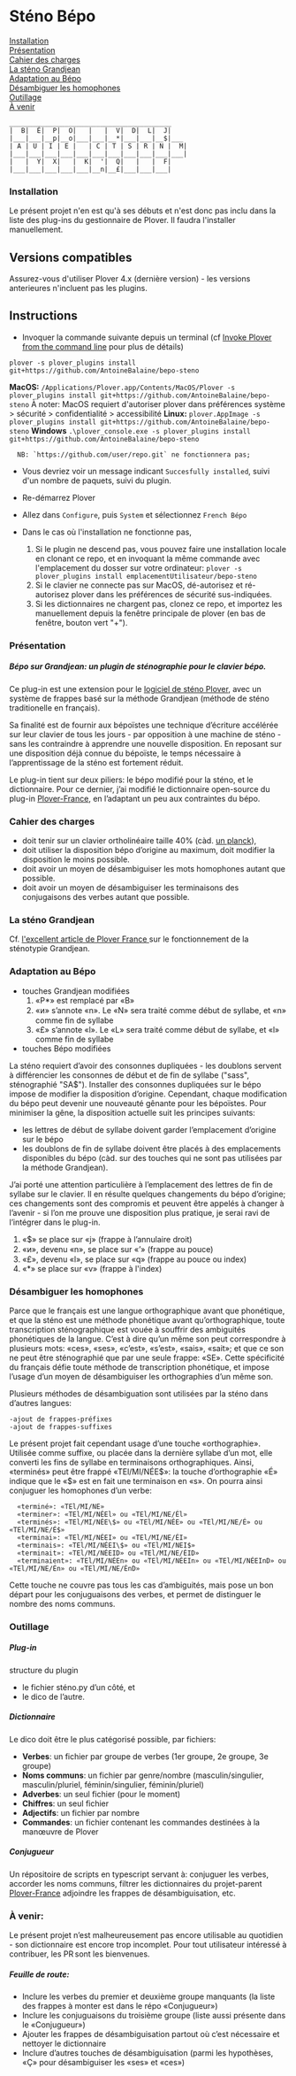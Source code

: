 # Sténo Bépo

[Installation](#installation) \
[Présentation](#présentation) \
[Cahier des charges](#cahier-des-charges) \
[La sténo Grandjean](#la-sténo-grandjean) \
[Adaptation au Bépo](#adaptation-au-bépo) \
[Désambiguer les homophones](#désambiguer-les-homophones) \
[Outillage](#outillage) \
[À venir](#à-venir) 

```
_________________________________________             
|  B|  É|  P|  O|   |   |  V|  D|  L|  J|             
|___|___|__p|__o|___|___|__*|___|___|__$|___           
| A | U | I | E |   | C | T | S | R | N |  M|         
|___|___|___|___|___|___|___|___|___|___|___|  
|   |  Y|  X|   |  K|  '|  Q|   |   |  F|               
|___|___|___|___|___|__n|__£|___|___|___|               
```

### Installation

Le présent projet n'en est qu'à ses débuts et n'est donc pas inclu dans la liste des plug-ins du gestionnaire de Plover. Il faudra l'installer manuellement.

## Versions compatibles

Assurez-vous d'utiliser Plover 4.x (dernière version) - les versions anterieures n'incluent pas les plugins.

## Instructions

* Invoquer la commande suivante depuis un terminal (cf [Invoke Plover from the command line](https://github.com/openstenoproject/plover/wiki/Invoke-Plover-from-the-command-line) pour plus de détails)

`plover -s plover_plugins install git+https://github.com/AntoineBalaine/bepo-steno`

**MacOS:**
`/Applications/Plover.app/Contents/MacOS/Plover -s plover_plugins install git+https://github.com/AntoineBalaine/bepo-steno`
À noter: MacOS requiert d'autoriser plover dans préférences système > sécurité > confidentialité > accessibilité
**Linux:**
`plover.AppImage -s plover_plugins install git+https://github.com/AntoineBalaine/bepo-steno`
**Windows**
`.\plover_console.exe -s plover_plugins install git+https://github.com/AntoineBalaine/bepo-steno`

      NB: `https://github.com/user/repo.git` ne fonctionnera pas; 

* Vous devriez voir un message indicant `Succesfully installed`, suivi d'un nombre de paquets, suivi du plugin.

* Re-démarrez Plover

* Allez dans `Configure`, puis `System` et sélectionnez `French Bépo`

* Dans le cas où l'installation ne fonctionne pas, 
    1. Si le plugin ne descend pas, vous pouvez faire une installation locale en clonant ce repo, et en invoquant la même commande avec l'emplacement du dosser sur votre ordinateur: 
    `plover -s plover_plugins install emplacementUtilisateur/bepo-steno`
    3. Si le clavier ne connecte pas sur MacOS, dé-autorisez et ré-autorisez plover dans les préférences de sécurité sus-indiquées. 
    2. Si les dictionnaires ne chargent pas, clonez ce repo, et importez les manuellement depuis la fenêtre principale de plover (en bas de fenêtre, bouton vert "+").

### Présentation
##### Bépo sur Grandjean: un plugin de sténographie pour le clavier bépo.
Ce plug-in est une extension pour le [logiciel de sténo Plover](https://www.openstenoproject.org/plover/), avec un système de frappes basé sur la méthode Grandjean (méthode de sténo traditionelle en français).

Sa finalité est de fournir aux bépoïstes une technique d’écriture accélérée sur leur clavier de tous les jours - par opposition à une machine de sténo - sans les contraindre à apprendre une nouvelle disposition. 
En reposant sur une disposition déjà connue du bépoïste, le temps nécessaire à l’apprentissage de la sténo est fortement réduit.

Le plug-in tient sur deux piliers: le bépo modifié pour la sténo, et le dictionnaire. Pour ce dernier, j’ai modifié le dictionnaire open-source du plug-in [Plover-France](https://github.com/azizyemloul/plover-france), en l’adaptant un peu aux contraintes du bépo.

### Cahier des charges
- doit tenir sur un clavier ortholinéaire taille 40% (càd. [un planck](https://deskthority.net/wiki/Planck)),
- doit utiliser la disposition bépo d’origine au maximum, doit modifier la disposition le moins possible.
- doit avoir un moyen de désambiguiser les mots homophones autant que possible.
- doit avoir un moyen de désambiguiser les terminaisons des conjugaisons des verbes autant que possible.

### La sténo Grandjean
Cf. [ l'excellent article de Plover France ](https://github.com/azizyemloul/plover-france-dict#%C3%A0-propos-de-la-st%C3%A9notypie) sur le fonctionnement de la sténotypie Grandjean.

### Adaptation au Bépo
- touches Grandjean modifiées 
  1. «P*» est remplacé par «B»
  2. «ᴎ» s’annote «n». Le «N» sera traité comme début de syllabe, et «n» comme fin de syllabe
  3. «£» s’annote «l». Le «L» sera traité comme début de syllabe, et «l» comme fin de syllabe
- touches Bépo modifiées 

La sténo requiert d’avoir des consonnes dupliquées - les doublons servent à différencier les consonnes de début et de fin de syllabe ("sass", sténographié "SA$"). Installer des consonnes dupliquées sur le bépo impose de modifier la disposition d’origine. Cependant, chaque modification du bépo peut devenir une nouveauté gênante pour les bépoïstes.
Pour minimiser la gêne, la disposition actuelle suit les principes suivants:

- les lettres de début de syllabe doivent garder l’emplacement d’origine sur le bépo
- les doublons de fin de syllabe doivent être placés à des emplacements disponibles du bépo (càd. sur des touches qui ne sont pas utilisées par la méthode Grandjean).

J’ai porté une attention particulière à l’emplacement des lettres de fin de syllabe sur le clavier. Il en résulte quelques changements du bépo d’origine; ces changements sont des compromis et peuvent être appelés à changer à l’avenir - si l’on me prouve une disposition plus pratique, je serai ravi de l’intégrer dans le plug-in.
  1. «\$» se place sur «j» (frappe à l’annulaire droit)
  2. «ᴎ», devenu «n», se place sur «’» (frappe au pouce)
  3. «£», devenu «l», se place sur «q» (frappe au pouce ou index)
  4. «\*» se place sur «v» (frappe à l'index)

### Désambiguer les homophones
Parce que le français est une langue orthographique avant que phonétique, et que la sténo est une méthode phonétique avant qu’orthographique, toute transcription sténographique est vouée à souffrir des ambiguités phonétiques de la langue. C’est à dire qu’un même son peut correspondre à plusieurs mots: «ces», «ses», «c’est», «s’est», «sais», «sait»; et que ce son ne peut être sténographié que par une seule frappe: «SE». Cette spécificité du français défie toute méthode de transcription phonétique, et impose l’usage d’un moyen de désambiguiser les orthographies d’un même son. 

  Plusieurs méthodes de désambiguation sont utilisées par la sténo dans d’autres langues: 

    -ajout de frappes-préfixes 
    -ajout de frappes-suffixes

  Le présent projet fait cependant usage d’une touche «orthographie». Utilisée comme suffixe, ou placée dans la dernière syllabe d’un mot, elle converti les fins de syllabe en terminaisons orthographiques. Ainsi, «terminés» peut être frappé «TEl/MI/NÉE\$»: la touche d’orthographie «É» indique que le «\$» est en fait une terminaison en «s». On pourra ainsi conjuguer les homophones d’un verbe:

```
  «terminé»: «TEl/MI/NE» 
  «terminer»: «TEl/MI/NÉEl» ou «TEl/MI/NE/Él»
  «terminés»: «TEl/MI/NÉE\$» ou «TEl/MI/NÉE» ou «TEl/MI/NE/É» ou «TEl/MI/NE/É$»
  «terminai»: «TEl/MI/NÉEI» ou «TEl/MI/NE/ÉI»
  «terminais»: «TEl/MI/NÉEI\$» ou «TEl/MI/NEI$»
  «terminait»: «TEl/MI/NÉEID» ou «TEl/MI/NE/ÉID»
  «terminaient»: «TEl/MI/NÉEn» ou «TEl/MI/NÉEIn» ou «TEl/MI/NÉEInD» ou «TEl/MI/NE/Én» ou «TEl/MI/NE/ÉnD» 
```

   Cette touche ne couvre pas tous les cas d’ambiguités, mais pose un bon départ pour les conjuguaisons des verbes, et permet de distinguer le nombre des noms communs.


### Outillage
##### Plug-in
structure du plugin

  - le fichier sténo.py d’un côté, et 
  - le dico de l’autre.
##### Dictionnaire
Le dico doit être le plus catégorisé possible, par fichiers: 
  - **Verbes**: un fichier par groupe de verbes (1er groupe, 2e groupe, 3e groupe)
  - **Noms communs**: un fichier par genre/nombre (masculin/singulier, masculin/pluriel, féminin/singulier, féminin/pluriel)
  - **Adverbes**: un seul fichier (pour le moment)
  - **Chiffres**: un seul fichier
  - **Adjectifs**: un fichier par nombre
  - **Commandes**: un fichier contenant les commandes destinées à la manœuvre de Plover
##### Conjugueur
Un répositoire de scripts en typescript servant à: 
  conjuguer les verbes, 
  accorder les noms communs, 
  filtrer les dictionnaires du projet-parent [Plover-France](https://github.com/azizyemloul/plover-france-dict)
  adjoindre les frappes de désambiguisation, etc.


### À venir:
  Le présent projet n’est malheureusement pas encore utilisable au quotidien - son dictionnaire est encore trop incomplet. 
  Pour tout utilisateur intéressé à contribuer, les PR sont les bienvenues. 

##### Feuille de route:
- Inclure les verbes du premier et deuxième groupe manquants (la liste des frappes à monter est dans le répo «Conjugueur»)
- Inclure les conjuguaisons du troisième groupe (liste aussi présente dans le «Conjugueur»)
- Ajouter les frappes de désambiguisation partout où c’est nécessaire et nettoyer le dictionnaire
- Inclure d’autres touches de désambiguisation (parmi les hypothèses, «Ç» pour désambiguiser les «ses» et «ces»)


